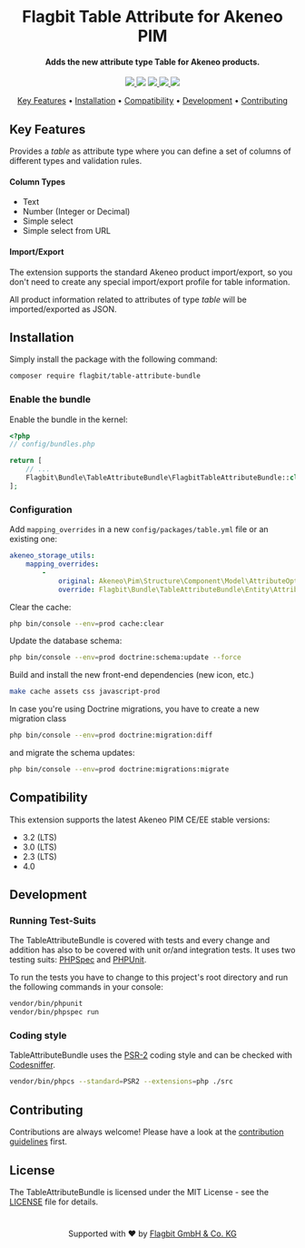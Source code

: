 <h1 align="center">
  Flagbit Table Attribute for Akeneo PIM
  <br>
</h1>

<h4 align="center">Adds the new attribute type Table for Akeneo products.</h4>

<p align="center">
    <a href="https://travis-ci.org/flagbit/akeneo-table-attribute-bundle">
        <img src="https://img.shields.io/travis/flagbit/akeneo-table-attribute-bundle/master.svg?style=flat-square"/>
    </a>
    <img src="https://poser.pugx.org/flagbit/table-attribute-bundle/downloads?format=flat-square">
    <a href="https://scrutinizer-ci.com/g/Flagbit/akeneo-table-attribute-bundle">
        <img src="https://img.shields.io/scrutinizer/g/flagbit/akeneo-table-attribute-bundle.svg?style=flat-square">
    </a>
    <a href="https://packagist.org/packages/flagbit/table-attribute-bundle">
        <img src="https://img.shields.io/packagist/v/flagbit/table-attribute-bundle.svg?style=flat-square">
    </a>
    <a href="LICENSE">
        <img src="https://img.shields.io/badge/license-MIT-brightgreen.svg?style=flat-square">
    </a>
</p>

<p align="center">
  <a href="#key-features">Key Features</a> •
  <a href="#installation">Installation</a> •
  <a href="#compatibility">Compatibility</a> •
  <a href="#development">Development</a> •
  <a href="#contributing">Contributing</a>
</p>

## Key Features

Provides a _table_ as attribute type where you can define a set of columns of different types and validation rules.

#### Column Types

* Text
* Number (Integer or Decimal)
* Simple select
* Simple select from URL

#### Import/Export

The extension supports the standard Akeneo product import/export, so you don't need to create any special import/export profile for table information.

All product information related to attributes of type _table_ will be imported/exported as JSON. 

## Installation

Simply install the package with the following command: 

``` bash
composer require flagbit/table-attribute-bundle
```

### Enable the bundle

Enable the bundle in the kernel:

``` php
<?php
// config/bundles.php

return [
    // ...
    Flagbit\Bundle\TableAttributeBundle\FlagbitTableAttributeBundle::class => ['all' => true],
];
```

### Configuration

Add `mapping_overrides` in a new `config/packages/table.yml` file or an existing one:

``` yml
akeneo_storage_utils:
    mapping_overrides:
        -
            original: Akeneo\Pim\Structure\Component\Model\AttributeOption
            override: Flagbit\Bundle\TableAttributeBundle\Entity\AttributeOption
```

Clear the cache:

``` bash
php bin/console --env=prod cache:clear
```

Update the database schema:

``` bash
php bin/console --env=prod doctrine:schema:update --force
```

Build and install the new front-end dependencies (new icon, etc.)

``` bash
make cache assets css javascript-prod
```

In case you're using Doctrine migrations, you have to create a new migration class

``` bash
php bin/console --env=prod doctrine:migration:diff
```

and migrate the schema updates:

``` bash
php bin/console --env=prod doctrine:migrations:migrate
```

## Compatibility

This extension supports the latest Akeneo PIM CE/EE stable versions:

* 3.2 (LTS)
* 3.0 (LTS)
* 2.3 (LTS)
* 4.0

## Development

### Running Test-Suits

The TableAttributeBundle is covered with tests and every change and addition has also to be covered with
unit or/and integration tests. It uses two testing suits: [PHPSpec](https://www.phpspec.net) and
[PHPUnit](https://phpunit.de/).

To run the tests you have to change to this project's root directory and run the following commands in your console:

``` bash
vendor/bin/phpunit
vendor/bin/phpspec run
```

### Coding style

TableAttributeBundle uses the [PSR-2](https://www.php-fig.org/psr/psr-2/) coding style and can be checked with
[Codesniffer](https://github.com/squizlabs/PHP_CodeSniffer).

``` bash
vendor/bin/phpcs --standard=PSR2 --extensions=php ./src
```

## Contributing

Contributions are always welcome! Please have a look at the [contribution guidelines](CONTRIBUTING.md) first.

## License

The TableAttributeBundle is licensed under the MIT License - see the [LICENSE](LICENSE) file for details.

#

<p align="center">
Supported with ❤ by <a href="https://www.flagbit.de">Flagbit GmbH & Co. KG</a>
</p>
